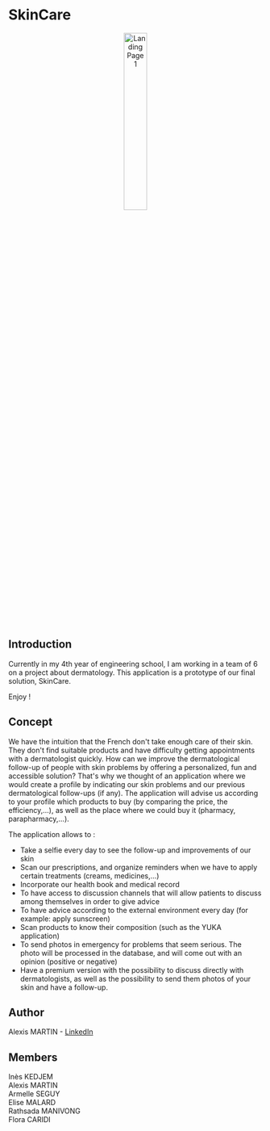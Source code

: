 # SkinCare

<p align="center">
<img src="https://res.cloudinary.com/dfyai7wga/image/upload/v1644082399/SkinCare/Group_118_hv0yyx.png" width="30%" alt="Landing Page 1" >
</p>

## Introduction

Currently in my 4th year of engineering school, I am working in a team of 6 on a project about dermatology. This application is a prototype of our final solution, SkinCare.

Enjoy !

## Concept

We have the intuition that the French don't take enough care of their skin. They don't find suitable products and have difficulty getting appointments with a dermatologist quickly. 
How can we improve the dermatological follow-up of people with skin problems by offering a personalized, fun and accessible solution?
That's why we thought of an application where we would create a profile by indicating our skin problems and our previous dermatological follow-ups (if any). The application will advise us according to your profile which products to buy (by comparing the price, the efficiency,...), as well as the place where we could buy it (pharmacy, parapharmacy,...).

The application allows to :
- Take a selfie every day to see the follow-up and improvements of our skin 
- Scan our prescriptions, and organize reminders when we have to apply certain treatments (creams, medicines,...) 
- Incorporate our health book and medical record 
- To have access to discussion channels that will allow patients to discuss among themselves in order to give advice
- To have advice according to the external environment every day (for example: apply sunscreen) 
- Scan products to know their composition (such as the YUKA application) 
- To send photos in emergency for problems that seem serious. The photo will be processed in the database, and will come out with an opinion (positive or negative)
- Have a premium version with the possibility to discuss directly with dermatologists, as well as the possibility to send them photos of your skin and have a follow-up. 

## Author

Alexis MARTIN - [LinkedIn](https://www.linkedin.com/in/alexismartin44/)

## Members

Inès KEDJEM \
Alexis MARTIN \
Armelle SEGUY \
Elise MALARD \
Rathsada MANIVONG \
Flora CARIDI